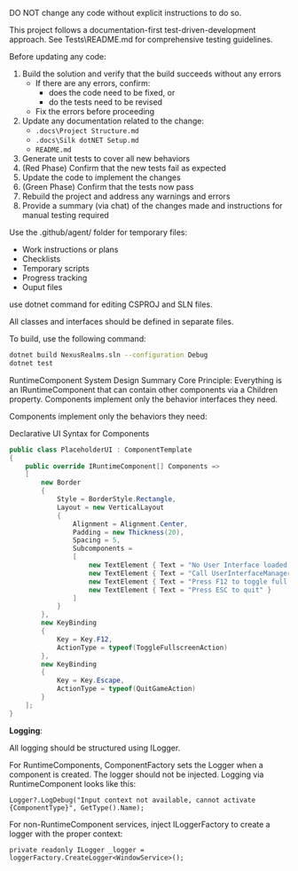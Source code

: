 DO NOT change any code without explicit instructions to do so.

This project follows a documentation-first test-driven-development approach. See Tests\README.md for comprehensive testing guidelines.

Before updating any code:

1. Build the solution and verify that the build succeeds without any errors
   - If there are any errors, confirm:
     - does the code need to be fixed, or
     - do the tests need to be revised
   - Fix the errors before proceeding
2. Update any documentation related to the change:
   - `.docs\Project Structure.md`
   - `.docs\Silk dotNET Setup.md`
   - `README.md`
3. Generate unit tests to cover all new behaviors
4. (Red Phase) Confirm that the new tests fail as expected
5. Update the code to implement the changes
6. (Green Phase) Confirm that the tests now pass
7. Rebuild the project and address any warnings and errors
8. Provide a summary (via chat) of the changes made and instructions for manual testing required

Use the .github/agent/ folder for temporary files:

- Work instructions or plans
- Checklists
- Temporary scripts
- Progress tracking
- Ouput files

use dotnet command for editing CSPROJ and SLN files.

All classes and interfaces should be defined in separate files.

To build, use the following command:

```bash
dotnet build NexusRealms.sln --configuration Debug
dotnet test
```

RuntimeComponent System Design Summary
Core Principle: Everything is an IRuntimeComponent that can contain other components via a Children property. Components implement only the behavior interfaces they need.

Components implement only the behaviors they need:

Declarative UI Syntax for Components

```csharp
public class PlaceholderUI : ComponentTemplate
{
    public override IRuntimeComponent[] Components =>
    [
        new Border
        {
            Style = BorderStyle.Rectangle,
            Layout = new VerticalLayout
            {
                Alignment = Alignment.Center,
                Padding = new Thickness(20),
                Spacing = 5,
                Subcomponents =
                [
                    new TextElement { Text = "No User Interface loaded." },
                    new TextElement { Text = "Call UserInterfaceManager.SetCurrent() in UserInterfaceManager.OnStartup." },
                    new TextElement { Text = "Press F12 to toggle full screen mode" },
                    new TextElement { Text = "Press ESC to quit" }
                ]
            }
        },
        new KeyBinding
        {
            Key = Key.F12,
            ActionType = typeof(ToggleFullscreenAction)
        },
        new KeyBinding
        {
            Key = Key.Escape,
            ActionType = typeof(QuitGameAction)
        }
    ];
}
```

**Logging**:

All logging should be structured using ILogger.

For RuntimeComponents, ComponentFactory sets the Logger when a component is created. The logger should not be injected. Logging via RuntimeComponent looks like this:

    Logger?.LogDebug("Input context not available, cannot activate {ComponentType}", GetType().Name);

For non-RuntimeComponent services, inject ILoggerFactory to create a logger with the proper context:

    private readonly ILogger _logger = loggerFactory.CreateLogger<WindowService>();
